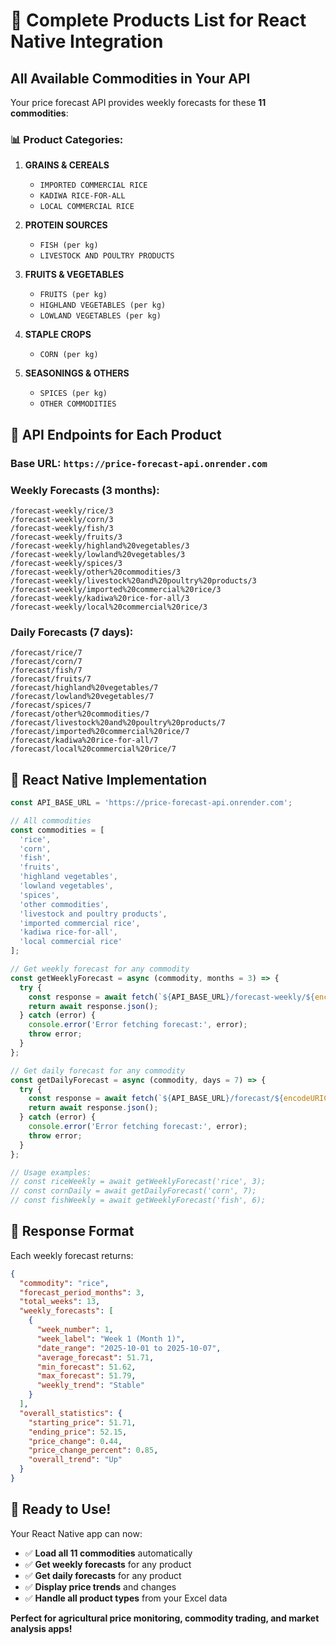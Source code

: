 # 🌾 Complete Products List for React Native Integration

## All Available Commodities in Your API

Your price forecast API provides weekly forecasts for these **11 commodities**:

### 📊 Product Categories:

1. **GRAINS & CEREALS**
   - `IMPORTED COMMERCIAL RICE`
   - `KADIWA RICE-FOR-ALL`
   - `LOCAL COMMERCIAL RICE`

2. **PROTEIN SOURCES**
   - `FISH (per kg)`
   - `LIVESTOCK AND POULTRY PRODUCTS`

3. **FRUITS & VEGETABLES**
   - `FRUITS (per kg)`
   - `HIGHLAND VEGETABLES (per kg)`
   - `LOWLAND VEGETABLES (per kg)`

4. **STAPLE CROPS**
   - `CORN (per kg)`

5. **SEASONINGS & OTHERS**
   - `SPICES (per kg)`
   - `OTHER COMMODITIES`

## 🔗 API Endpoints for Each Product

### Base URL: `https://price-forecast-api.onrender.com`

### Weekly Forecasts (3 months):
```
/forecast-weekly/rice/3
/forecast-weekly/corn/3
/forecast-weekly/fish/3
/forecast-weekly/fruits/3
/forecast-weekly/highland%20vegetables/3
/forecast-weekly/lowland%20vegetables/3
/forecast-weekly/spices/3
/forecast-weekly/other%20commodities/3
/forecast-weekly/livestock%20and%20poultry%20products/3
/forecast-weekly/imported%20commercial%20rice/3
/forecast-weekly/kadiwa%20rice-for-all/3
/forecast-weekly/local%20commercial%20rice/3
```

### Daily Forecasts (7 days):
```
/forecast/rice/7
/forecast/corn/7
/forecast/fish/7
/forecast/fruits/7
/forecast/highland%20vegetables/7
/forecast/lowland%20vegetables/7
/forecast/spices/7
/forecast/other%20commodities/7
/forecast/livestock%20and%20poultry%20products/7
/forecast/imported%20commercial%20rice/7
/forecast/kadiwa%20rice-for-all/7
/forecast/local%20commercial%20rice/7
```

## 📱 React Native Implementation

```javascript
const API_BASE_URL = 'https://price-forecast-api.onrender.com';

// All commodities
const commodities = [
  'rice',
  'corn', 
  'fish',
  'fruits',
  'highland vegetables',
  'lowland vegetables',
  'spices',
  'other commodities',
  'livestock and poultry products',
  'imported commercial rice',
  'kadiwa rice-for-all',
  'local commercial rice'
];

// Get weekly forecast for any commodity
const getWeeklyForecast = async (commodity, months = 3) => {
  try {
    const response = await fetch(`${API_BASE_URL}/forecast-weekly/${encodeURIComponent(commodity)}/${months}`);
    return await response.json();
  } catch (error) {
    console.error('Error fetching forecast:', error);
    throw error;
  }
};

// Get daily forecast for any commodity
const getDailyForecast = async (commodity, days = 7) => {
  try {
    const response = await fetch(`${API_BASE_URL}/forecast/${encodeURIComponent(commodity)}/${days}`);
    return await response.json();
  } catch (error) {
    console.error('Error fetching forecast:', error);
    throw error;
  }
};

// Usage examples:
// const riceWeekly = await getWeeklyForecast('rice', 3);
// const cornDaily = await getDailyForecast('corn', 7);
// const fishWeekly = await getWeeklyForecast('fish', 6);
```

## 🎯 Response Format

Each weekly forecast returns:
```json
{
  "commodity": "rice",
  "forecast_period_months": 3,
  "total_weeks": 13,
  "weekly_forecasts": [
    {
      "week_number": 1,
      "week_label": "Week 1 (Month 1)",
      "date_range": "2025-10-01 to 2025-10-07",
      "average_forecast": 51.71,
      "min_forecast": 51.62,
      "max_forecast": 51.79,
      "weekly_trend": "Stable"
    }
  ],
  "overall_statistics": {
    "starting_price": 51.71,
    "ending_price": 52.15,
    "price_change": 0.44,
    "price_change_percent": 0.85,
    "overall_trend": "Up"
  }
}
```

## 🚀 Ready to Use!

Your React Native app can now:
- ✅ **Load all 11 commodities** automatically
- ✅ **Get weekly forecasts** for any product
- ✅ **Get daily forecasts** for any product
- ✅ **Display price trends** and changes
- ✅ **Handle all product types** from your Excel data

**Perfect for agricultural price monitoring, commodity trading, and market analysis apps!**

